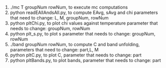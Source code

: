 1. ./mc T groupNum rowNum, to execute mc computations
2. python readEAllAndsAll.py, to compute EAvg, sAvg and chi
parameters that need to change: L, M, groupNum, rowNum
3. python pltChi.py, to plot chi values against temperature
parameter that needs to change: groupNum, rowNum
4. python plt_s.py, to plot s
parameter that needs to change: groupNum, rowNum
5. ./band groupNum rowNum, to compute C and band unfolding, parameters that need to change:  part,L, M
6. python pltC.py, to plot C, parameter that needs to change: part
7. python pltBands.py, to plot bands, parameter that needs to change: part
